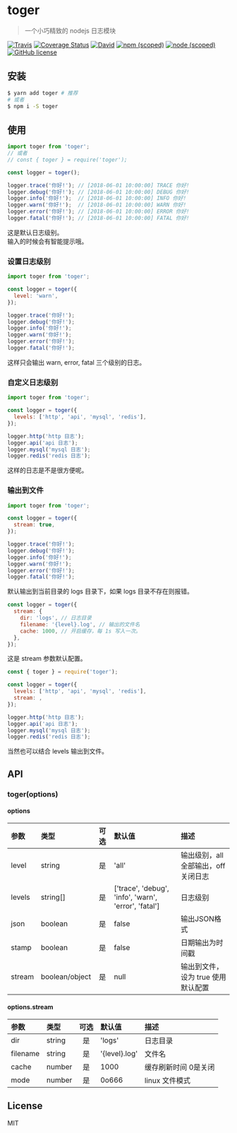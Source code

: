 # toger

> 一个小巧精致的 nodejs 日志模块

  [![Travis](https://img.shields.io/travis/toomeefed/toger.svg)](https://travis-ci.org/toomeefed/toger)
  [![Coverage Status](https://img.shields.io/coveralls/toomeefed/toger/master.svg?style=flat)](https://coveralls.io/github/toomeefed/toger?branch=master)
  [![David](https://img.shields.io/david/toomeefed/toger.svg)](https://david-dm.org/toomeefed/toger)
  [![npm (scoped)](https://img.shields.io/npm/v/toger.svg)](https://www.npmjs.com/package/toger)
  [![node (scoped)](https://img.shields.io/node/v/toger.svg)](https://github.com/toomeefed/toger)
  [![GitHub license](https://img.shields.io/github/license/toomeefed/toger.svg)](https://github.com/toomeefed/toger/blob/master/LICENSE)


## 安装

```sh
$ yarn add toger # 推荐
# 或者
$ npm i -S toger
```

## 使用

```js
import toger from 'toger';
// 或者
// const { toger } = require('toger');

const logger = toger();

logger.trace('你好!'); // [2018-06-01 10:00:00] TRACE 你好!
logger.debug('你好!'); // [2018-06-01 10:00:00] DEBUG 你好!
logger.info('你好!');  // [2018-06-01 10:00:00] INFO 你好!
logger.warn('你好!');  // [2018-06-01 10:00:00] WARN 你好!
logger.error('你好!'); // [2018-06-01 10:00:00] ERROR 你好!
logger.fatal('你好!'); // [2018-06-01 10:00:00] FATAL 你好!
```

这是默认日志级别。  
输入的时候会有智能提示哦。


### 设置日志级别

```js
import toger from 'toger';

const logger = toger({
  level: 'warn',
});

logger.trace('你好!');
logger.debug('你好!');
logger.info('你好!');
logger.warn('你好!');
logger.error('你好!');
logger.fatal('你好!');
```

这样只会输出 warn, error, fatal 三个级别的日志。


### 自定义日志级别

```js
import toger from 'toger';

const logger = toger({
  levels: ['http', 'api', 'mysql', 'redis'],
});

logger.http('http 日志');
logger.api('api 日志');
logger.mysql('mysql 日志');
logger.redis('redis 日志');
```

这样的日志是不是很方便呢。


### 输出到文件

```js
import toger from 'toger';

const logger = toger({
  stream: true,
});

logger.trace('你好!');
logger.debug('你好!');
logger.info('你好!');
logger.warn('你好!');
logger.error('你好!');
logger.fatal('你好!');
```

默认输出到当前目录的 logs 目录下，如果 logs 目录不存在则报错。

```js
const logger = toger({
  stream: {
    dir: 'logs', // 日志目录
    filename: '{level}.log', // 输出的文件名
    cache: 1000, // 开启缓存，每 1s 写入一次。
  },
});
```

这是 stream 参数默认配置。

```js
const { toger } = require('toger');

const logger = toger({
  levels: ['http', 'api', 'mysql', 'redis'],
  stream: ,
});

logger.http('http 日志');
logger.api('api 日志');
logger.mysql('mysql 日志');
logger.redis('redis 日志');
```

当然也可以结合 levels 输出到文件。


## API

### toger(options)

#### options 

| 参数 | 类型 | 可选 | 默认值 | 描述 |
| :-- | :-- | :--: | :-- | :-- |
| level | string | 是 | 'all' | 输出级别，all全部输出，off关闭日志 |
| levels | string[] | 是 | ['trace', 'debug', 'info', 'warn', 'error', 'fatal'] | 日志级别 |
| json | boolean | 是 | false | 输出JSON格式 |
| stamp | boolean | 是 | false | 日期输出为时间戳 |
| stream | boolean/object | 是 | null | 输出到文件，设为 true 使用默认配置 |

#### options.stream 

| 参数 | 类型 | 可选 | 默认值 | 描述 |
| :-- | :-- | :--: | :-- | :-- |
| dir | string | 是 | 'logs' | 日志目录 |
| filename | string | 是 | '{level}.log' | 文件名 |
| cache | number | 是 | 1000 | 缓存刷新时间 0是关闭 |
| mode | number | 是 | 0o666 | linux 文件模式  |


## License

MIT
